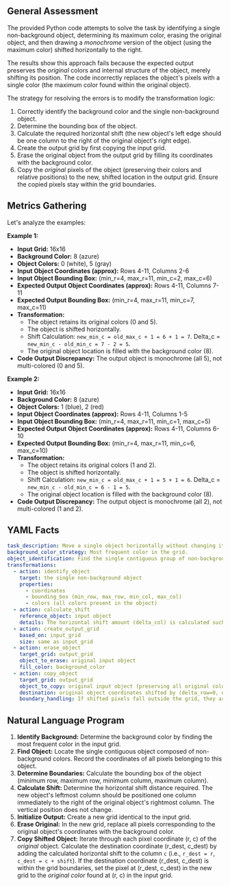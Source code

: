 ## General Assessment

The provided Python code attempts to solve the task by identifying a single non-background object, determining its maximum color, erasing the original object, and then drawing a *monochrome* version of the object (using the maximum color) shifted horizontally to the right.

The results show this approach fails because the expected output preserves the *original* colors and internal structure of the object, merely shifting its position. The code incorrectly replaces the object's pixels with a single color (the maximum color found within the original object).

The strategy for resolving the errors is to modify the transformation logic:
1.  Correctly identify the background color and the single non-background object.
2.  Determine the bounding box of the object.
3.  Calculate the required horizontal shift (the new object's left edge should be one column to the right of the original object's right edge).
4.  Create the output grid by first copying the input grid.
5.  Erase the original object from the output grid by filling its coordinates with the background color.
6.  Copy the *original* pixels of the object (preserving their colors and relative positions) to the new, shifted location in the output grid. Ensure the copied pixels stay within the grid boundaries.

## Metrics Gathering

Let's analyze the examples:

**Example 1:**

*   **Input Grid:** 16x16
*   **Background Color:** 8 (azure)
*   **Object Colors:** 0 (white), 5 (gray)
*   **Input Object Coordinates (approx):** Rows 4-11, Columns 2-6
*   **Input Object Bounding Box:** (min_r=4, max_r=11, min_c=2, max_c=6)
*   **Expected Output Object Coordinates (approx):** Rows 4-11, Columns 7-11
*   **Expected Output Bounding Box:** (min_r=4, max_r=11, min_c=7, max_c=11)
*   **Transformation:**
    *   The object retains its original colors (0 and 5).
    *   The object is shifted horizontally.
    *   Shift Calculation: `new_min_c = old_max_c + 1 = 6 + 1 = 7`. Delta_c = `new_min_c - old_min_c = 7 - 2 = 5`.
    *   The original object location is filled with the background color (8).
*   **Code Output Discrepancy:** The output object is monochrome (all 5), not multi-colored (0 and 5).

**Example 2:**

*   **Input Grid:** 16x16
*   **Background Color:** 8 (azure)
*   **Object Colors:** 1 (blue), 2 (red)
*   **Input Object Coordinates (approx):** Rows 4-11, Columns 1-5
*   **Input Object Bounding Box:** (min_r=4, max_r=11, min_c=1, max_c=5)
*   **Expected Output Object Coordinates (approx):** Rows 4-11, Columns 6-10
*   **Expected Output Bounding Box:** (min_r=4, max_r=11, min_c=6, max_c=10)
*   **Transformation:**
    *   The object retains its original colors (1 and 2).
    *   The object is shifted horizontally.
    *   Shift Calculation: `new_min_c = old_max_c + 1 = 5 + 1 = 6`. Delta_c = `new_min_c - old_min_c = 6 - 1 = 5`.
    *   The original object location is filled with the background color (8).
*   **Code Output Discrepancy:** The output object is monochrome (all 2), not multi-colored (1 and 2).

## YAML Facts


```yaml
task_description: Move a single object horizontally without changing its colors.
background_color_strategy: Most frequent color in the grid.
object_identification: Find the single contiguous group of non-background pixels.
transformations:
  - action: identify_object
    target: the single non-background object
    properties:
      - coordinates
      - bounding_box (min_row, max_row, min_col, max_col)
      - colors (all colors present in the object)
  - action: calculate_shift
    reference_object: input object
    details: The horizontal shift amount (delta_col) is calculated such that the new object's minimum column starts immediately to the right of the original object's maximum column. delta_col = (original_max_col + 1) - original_min_col. The vertical position (delta_row) is 0.
  - action: create_output_grid
    based_on: input_grid
    size: same as input_grid
  - action: erase_object
    target_grid: output_grid
    object_to_erase: original input object
    fill_color: background_color
  - action: copy_object
    target_grid: output_grid
    object_to_copy: original input object (preserving all original colors and relative pixel positions)
    destination: original object coordinates shifted by (delta_row=0, delta_col)
    boundary_handling: If shifted pixels fall outside the grid, they are not drawn.
```


## Natural Language Program

1.  **Identify Background:** Determine the background color by finding the most frequent color in the input grid.
2.  **Find Object:** Locate the single contiguous object composed of non-background colors. Record the coordinates of all pixels belonging to this object.
3.  **Determine Boundaries:** Calculate the bounding box of the object (minimum row, maximum row, minimum column, maximum column).
4.  **Calculate Shift:** Determine the horizontal shift distance required. The new object's leftmost column should be positioned one column immediately to the right of the original object's rightmost column. The vertical position does not change.
5.  **Initialize Output:** Create a new grid identical to the input grid.
6.  **Erase Original:** In the new grid, replace all pixels corresponding to the original object's coordinates with the background color.
7.  **Copy Shifted Object:** Iterate through each pixel coordinate (r, c) of the *original* object. Calculate the destination coordinate (r_dest, c_dest) by adding the calculated horizontal shift to the column `c` (i.e., `r_dest = r`, `c_dest = c + shift`). If the destination coordinate (r_dest, c_dest) is within the grid boundaries, set the pixel at (r_dest, c_dest) in the new grid to the *original color* found at (r, c) in the input grid.